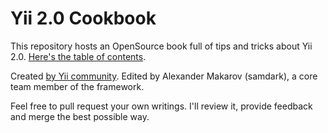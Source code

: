 Yii 2.0 Cookbook
================

This repository hosts an OpenSource book full of tips and tricks about Yii 2.0. [Here's the table of contents](https://github.com/samdark/yii2-cookbook/blob/master/book/index.md).

Created [by Yii community](https://github.com/samdark/yii2-cookbook/graphs/contributors). Edited by Alexander Makarov (samdark), a core team member of the framework.

Feel free to pull request your own writings. I'll review it, provide feedback and merge the best possible way.
